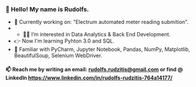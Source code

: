 ### 👋 Hello! My name is Rudolfs. 
- 🚧  Currently working on: "Electrum automated meter reading submition".
- - 🙋‍♂️  I’m interested in Data Analytics & Back End Development.
- 👉 Now I'm learning Pyhton 3.0 and SQL.
- 🦾 Familiar with PyCharm, Jupyter Notebook, Pandas, NumPy, Matplotlib, BeautifulSoup, Selenium WebDriver.

      
#### 📫 Reach me by writing an email: rudolfs.rudzitis@gmail.com or find @ LinkedIn https://www.linkedin.com/in/rudolfs-rudzitis-764a14177/

<!---
Rudolfs-Rudzitis/Rudolfs-Rudzitis is a ✨ special ✨ repository because its `README.md` (this file) appears on your GitHub profile.
You can click the Preview link to take a look at your changes.
--->

